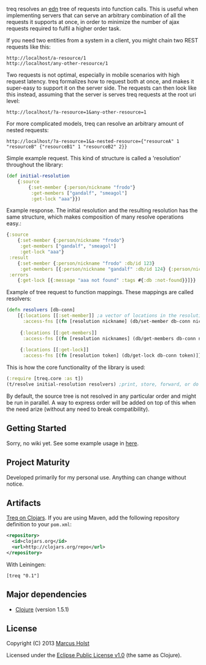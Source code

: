 treq resolves an [edn](https://github.com/edn-format/edn) tree of requests into function calls. This is useful when implementing servers that can serve an arbitrary combination of all the requests it supports at once, in order to minimize the number of ajax requests required to fulfil a higher order task.

If you need two entities from a system in a client, you might chain two REST requests like this:
```
http://localhost/a-resource/1
http://localhost/any-other-resource/1
```
Two requests is not optimal, especially in mobile scenarios with high request latency. treq formalizes how to request both at once, and makes it super-easy to support it on the server side. The requests can then look like this instead, assuming that the server is serves treq requests at the root uri level:
```
http://localhost/?a-resource=1&any-other-resource=1
```
For more complicated models, treq can resolve an arbitrary amount of nested requests:
```
http://localhost/?a-resource=1&a-nested-resource={"resourceA" 1 "resourceB" {"resourceB1" 1 "resourceB2" 2}}
```

Simple example request. This kind of structure is called a 'resolution' throughout the library:
```clj
(def initial-resolution
    {:source
        {:set-member {:person/nickname "frodo"}
         :get-members ["gandalf", "smeagol"]
         :get-lock "aaa"}})
```
Example response. The initial resolution and the resulting resolution has the same structure, which makes composition of many resolve operations easy.:
```clj
{:source
    {:set-member {:person/nickname "frodo"}
     :get-members ["gandalf", "smeagol"]
     :get-lock "aaa"}
 :result
    {:set-member {:person/nickname "frodo" :db/id 123}
     :get-members [{:person/nickname "gandalf" :db/id 124} {:person/nickname "smeagol" :db/id 125}]}
 :errors
    {:get-lock [{:message "aaa not found" :tags #{:db :not-found}}]}}
```
Example of tree request to function mappings. These mappings are called resolvers:
```clj
(defn resolvers [db-conn]
    [{:locations [[:set-member]] ;a vector of locations in the resolution map structure on which this resolver knows how to resolve the data
      :access-fns [(fn [resolution nickname] (db/set-member db-conn nickname)]} ;a vector of functions that can convert the source data to result data - if a function returns nil, the next will be tried
      
     {:locations [[:get-members]]
      :access-fns [(fn [resolution nicknames] (db/get-members db-conn nicknames)]}
      
     {:locations [[:get-lock]]
      :access-fns [(fn [resolution token] (db/get-lock db-conn token)]}])
```
This is how the core functionality of the library is used:
```clj
(:require [treq.core :as t])
(t/resolve initial-resolution resolvers) ;print, store, forward, or do some action using the result
```

By default, the source tree is not resolved in any particular order and might be run in parallel. A way to express order will be added on top of this when the need arize (without any need to break compatibility).

## Getting Started

Sorry, no wiki yet. See some example usage in [here](https://github.com/molst/annagreta/blob/master/src/annagreta/treq.clj).

## Project Maturity

Developed primarily for my personal use. Anything can change without notice.

## Artifacts

[Treq on Clojars](https://clojars.org/treq). If you are using Maven, add the following repository
definition to your `pom.xml`:

```xml
<repository>
  <id>clojars.org</id>
  <url>http://clojars.org/repo</url>
</repository>
```

With Leiningen:
```
[treq "0.1"]
```

## Major dependencies

 * [Clojure](http://clojure.org/) (version 1.5.1)

## License

Copyright (C) 2013 [Marcus Holst](https://twitter.com/zolst)

Licensed under the [Eclipse Public License v1.0](http://www.eclipse.org/legal/epl-v10.html) (the same as Clojure).
